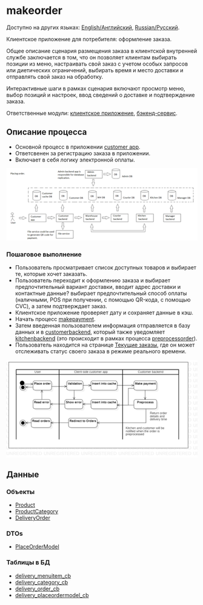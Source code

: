 # makeorder

Доступно на других языках: [English/Английский](makeorder.md), [Russian/Русский](makeorder.ru.md). 

Клиентское приложение для потребителя: оформление заказа.

Общее описание сценария размещения заказа в клиентской внутренней службе заключается в том, что он позволяет клиентам выбирать позиции из меню, настраивать свой заказ с учетом особых запросов или диетических ограничений, выбирать время и место доставки и отправлять свой заказ на обработку.

Интерактивные шаги в рамках сценария включают просмотр меню, выбор позиций и настроек, ввод сведений о доставке и подтверждение заказа.

Ответственные модули: [клиентское приложение](../../frontend/customerclient.md), [бэкенд-сервис](../../backend/customerbackend.md).

## Описание процесса

- Основной процесс в приложении [customer app](../../frontend/customerclient.md).
- Ответсвенен за регистрацию заказа в приложении.
- Включает в себя логику электронной оплаты.

![placing_order_overall](../../img/placing_order_overall.png)

### Пошаговое выполнение

- Пользователь просматривает список доступных товаров и выбирает те, которые хочет заказать.
- Пользователь переходит к оформлению заказа и выбирает предпочтительный вариант доставки, вводит адрес доставки и контактные данные? выбирает предпочтительный способ оплаты (наличными, POS при получении, с помощью QR-кода, с помощью CVC), а затем подтверждает заказ.
- Клиентское приложение проверяет дату и сохраняет данные в кэш.
- Начать процесс [makepayment](makepayment.md).
- Затем введенная пользователем информация отправляется в базу данных и в [customerbackend](../../backend/customerbackend.md), который также уведомляет [kitchenbackend](../../backend/kitchenbackend.md) (это происходит в рамках процесса [preprocessorder](preprocessorder.ru.md)).
- Пользователь находится на странице [Текущие заказы](pendingorders.ru.md), где он может отслеживать статус своего заказа в режиме реального времени.

![customer.makeorder](../../img/activitydiagrams/customer.makeorder.png)

## Данные

### Объекты 

- [Product](https://github.com/alexeysp11/workflow-lib/blob/main/docs/Models/Business/Products/Product.md)
- [ProductCategory](https://github.com/alexeysp11/workflow-lib/blob/main/docs/Models/Business/Products/ProductCategory.md)
- [DeliveryOrder](https://github.com/alexeysp11/workflow-lib/blob/main/docs/Models/Business/BusinessDocuments/DeliveryOrder.md)

### DTOs

- [PlaceOrderModel](../../classes/models/Orders/PlaceOrderModel.md)

### Таблицы в БД

- [delivery_menuitem_cb](../../dbtables/customer/delivery_menuitem_cb.md)
- [delivery_category_cb](../../dbtables/customer/delivery_category_cb.md)
- [delivery_order_cb](../../dbtables/customer/delivery_order_cb.md)
- [delivery_placeordermodel_cb](../../dbtables/customer/delivery_placeordermodel_cb.md)
